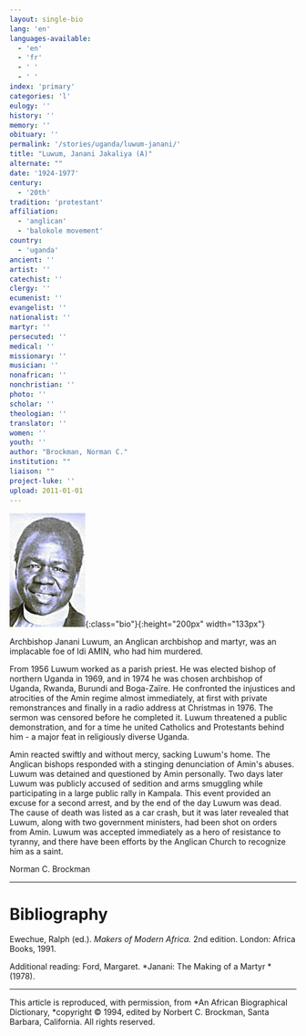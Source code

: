 ```yaml
---
layout: single-bio
lang: 'en'
languages-available:
  - 'en'
  - 'fr'
  - ' '
  - ' '
index: 'primary'
categories: 'l'
eulogy: ''
history: ''
memory: ''
obituary: ''
permalink: '/stories/uganda/luwum-janani/'
title: "Luwum, Janani Jakaliya (A)"
alternate: ""
date: '1924-1977'
century:
  - '20th'
tradition: 'protestant'
affiliation:
  - 'anglican'
  - 'balokole movement'
country:
  - 'uganda'
ancient: ''
artist: ''
catechist: ''
clergy: ''
ecumenist: ''
evangelist: ''
nationalist: ''
martyr: ''
persecuted: ''
medical: ''
missionary: ''
musician: ''
nonafrican: ''
nonchristian: ''
photo: ''
scholar: ''
theologian: ''
translator: ''
women: ''
youth: ''
author: "Brockman, Norman C."
institution: ""
liaison: ""
project-luke: ''
upload: 2011-01-01
---
```


![Janani Luwum](/images/bio-pics/uganda/luwum-janani/Luwum.jpg){:class="bio"}{:height="200px" width="133px"}

Archbishop Janani Luwum, an Anglican archbishop and martyr, was an implacable foe of Idi AMIN, who had him murdered.

From 1956 Luwum worked as a parish priest.  He was elected bishop of northern Uganda in 1969, and in 1974 he was chosen archbishop of Uganda, Rwanda, Burundi and Boga-Zaïre.  He confronted the injustices and atrocities of the Amin regime almost immediately, at first with private remonstrances and finally in a radio address at Christmas in 1976.  The sermon was censored before he completed it.  Luwum threatened a public demonstration, and for a time he united Catholics and Protestants behind him - a major feat in religiously diverse Uganda.

Amin reacted swiftly and without mercy, sacking Luwum's home.  The Anglican bishops responded with a stinging denunciation of Amin's abuses.  Luwum was detained and questioned by Amin personally.  Two days later Luwum was publicly accused of sedition and arms smuggling while participating in a large public rally in Kampala.  This event provided an excuse for a second arrest, and by the end of the day Luwum was dead.  The cause of death was listed as a car crash, but it was later revealed that Luwum, along with two government ministers, had been shot on orders from Amin.  Luwum was accepted immediately as a hero of resistance to tyranny, and there have been efforts by the Anglican Church to recognize him as a saint.

Norman C. Brockman

---

# Bibliography

Ewechue, Ralph (ed.).  *Makers of Modern Africa.*  2nd edition.  London: Africa Books, 1991.

Additional reading: Ford, Margaret.  *Janani:  The Making of a Martyr *(1978).

---

This article is reproduced, with permission, from *An African Biographical Dictionary, *copyright &copy; 1994, edited by Norbert C. Brockman, Santa Barbara, California. All rights reserved.